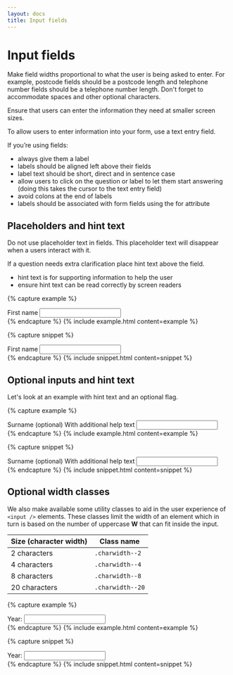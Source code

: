 ```yaml
---
layout: docs
title: Input fields
---
```


# Input fields

Make field widths proportional to what the user is being asked to enter. For example, postcode fields should be a postcode length and telephone number fields should be a telephone number length. Don't forget to accommodate spaces and other optional characters.

Ensure that users can enter the information they need at smaller screen sizes.

To allow users to enter information into your form, use a text entry field.

If you’re using fields:

- always give them a label
- labels should be aligned left above their fields
- label text should be short, direct and in sentence case
- allow users to click on the question or label to let them start answering (doing this takes the cursor to the text entry field)
- avoid colons at the end of labels
- labels should be associated with form fields using the for attribute

## Placeholders and hint text

Do not use placeholder text in fields. This placeholder text will disappear when a users interact with it.

If a question needs extra clarification place hint text above the field.

- hint text is for supporting information to help the user
- ensure hint text can be read correctly by screen readers

{% capture example %}

  <div class="mb-5">
    <div class="text-input">
      <label class="block bold mb-2" for="firstname">First name</label>
      <input type="text" id="firstname">
    </div>
  </div>
{% endcapture %}
{% include example.html content=example %}

{% capture snippet %}

  <div class="mb-5">
    <div class="text-input">
      <label class="block bold mb-2" for="firstname">First name</label>
      <input type="text" id="firstname">
    </div>
  </div>
{% endcapture %}
{% include snippet.html content=snippet %}

## Optional inputs and hint text

Let's look at an example with hint text and an optional flag.

{% capture example %}

  <div class="mb-5">
    <div class="text-input">
      <label class="block bold mb-2" for="surname">Surname
        <span class="ml-1 normal mid-grey">(optional)</span>
        <span class="block regular mid-grey ">With additional help text</span>
      </label>
      <input type="text" id="surname">
    </div>
  </div>
{% endcapture %}
{% include example.html content=example %}

{% capture snippet %}

  <div class="mb-5">
    <div class="text-input">
      <label class="block bold mb-2" for="surname">Surname
        <span class="ml-1 normal mid-grey">(optional)</span>
        <span class="block regular mid-grey ">With additional help text</span>
      </label>
      <input type="text" id="surname">
    </div>
  </div>
{% endcapture %}
{% include snippet.html content=snippet %}

## Optional width classes

We also make available some utility classes to aid in the user experience of `<input />` elements.
These classes limit the width of an element which in turn is based on the number of uppercase **W** that can fit inside the input.

| Size (character width) | Class name       |
| ---------------------- | ---------------- |
| 2 characters           | `.charwidth--2`  |
| 4 characters           | `.charwidth--4`  |
| 8 characters           | `.charwidth--8`  |
| 20 characters          | `.charwidth--20` |

{% capture example %}

<div class="text-input inline-block">
  <label class="block bold mb-2" for="year">Year:</label>
  <input id="year" type="text" pattern="[0-9]{2}" maxlength="4" minlength="1" class="block char-width-4">
</div>
{% endcapture %}
{% include example.html content=example %}

{% capture snippet %}

<div class="text-input inline-block">
  <label class="block bold mb-2" for="year">Year:</label>
  <input id="year" type="text" pattern="[0-9]{2}" maxlength="4" minlength="1" class="block char-width-4">
</div>
{% endcapture %}
{% include snippet.html content=snippet %}
